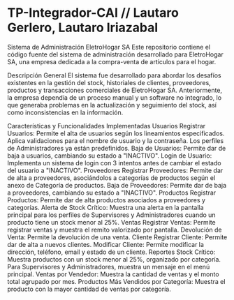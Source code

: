 # TP-Integrador-CAI // Lautaro Gerlero, Lautaro Iriazabal
Sistema de Administración EletroHogar SA
Este repositorio contiene el código fuente del sistema de administración desarrollado para EletroHogar SA, una empresa dedicada a la compra-venta de artículos para el hogar.

Descripción General
El sistema fue desarrollado para abordar los desafíos existentes en la gestión del stock, historiales de clientes, proveedores, productos y transacciones comerciales de EletroHogar SA. Anteriormente, la empresa dependía de un proceso manual y un software no integrado, lo que generaba problemas en la actualización y seguimiento del stock, así como inconsistencias en la información.

Características y Funcionalidades Implementadas
Usuarios
  Registrar Usuarios: Permite el alta de usuarios según los lineamientos especificados. Aplica validaciones para el nombre de usuario y la contraseña. Los perfiles de Administradores ya están predefinidos.
  Baja de Usuarios: Permite dar de baja a usuarios, cambiando su estado a "INACTIVO".
  Login de Usuario: Implementa un sistema de login con 3 intentos antes de cambiar el estado del usuario a "INACTIVO".
Proveedores
  Registrar Proveedores: Permite dar de alta a proveedores, asociándolos a categorías de productos según el anexo de Categoría de productos.
  Baja de Proveedores: Permite dar de baja a proveedores, cambiando su estado a "INACTIVO".
Productos
  Registrar Productos: Permite dar de alta productos asociados a proveedores y categorías.
  Alerta de Stock Crítico: Muestra una alerta en la pantalla principal para los perfiles de Supervisores y Administradores cuando un producto tiene un stock menor al 25%.
Ventas
  Registrar Ventas: Permite registrar ventas y muestra el remito valorizado por pantalla.
  Devolución de Venta: Permite la devolución de una venta.
Cliente
  Registrar Cliente:
  Permite dar de alta a nuevos clientes.
Modificar Cliente:
  Permite modificar la dirección, teléfono, email y estado de un cliente.
Reportes
  Stock Crítico: Muestra productos con un stock menor al 25%, organizado por categoría. Para Supervisores y Administradores, muestra un mensaje en el menú principal.
  Ventas por Vendedor: Muestra la cantidad de ventas y el monto total agrupado por mes.
  Productos Más Vendidos por Categoría: Muestra el producto con la mayor cantidad de ventas por categoría.
